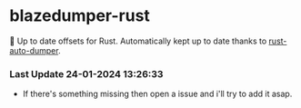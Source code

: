# blazedumper-rust

🚀 Up to date offsets for Rust. Automatically kept up to date thanks to [rust-auto-dumper](https://github.com/Akandesh/rust-auto-dumper).


### Last Update 24-01-2024 13:26:33
- If there's something missing then open a issue and i'll try to add it asap.